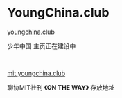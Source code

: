 # YoungChina.club

[youngchina.club](youngchina.club)

少年中国 主页正在建设中

</br>

[mit.youngchina.club](mit.youngchina.club)

聊协MIT社刊 **《ON THE WAY》** 存放地址
